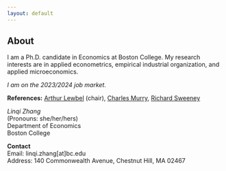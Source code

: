 ```yaml
---
layout: default
---
```


<!-- Text can be **bold**, _italic_, or ~~strikethrough~~. -->

<!-- # Header 1 -->

<!-- ## Header 2

> This is a blockquote following a header.
>
> When something is important enough, you do it even if the odds are not in your favor. -->

## About

I am a Ph.D. candidate in Economics at Boston College. My research interests are in applied econometrics, empirical industrial organization, and applied microeconomics.

*I am on the 2023/2024 job market.*

**References:** [Arthur Lewbel](https://sites.google.com/bc.edu/arthur-lewbel) (chair), [Charles Murry](https://charliemurry.github.io), [Richard Sweeney](http://www.richard-sweeney.com)

*Linqi Zhang*  
(Pronouns: she/her/hers)  
Department of Economics  
Boston College

**Contact**   
Email: linqi.zhang[at]bc.edu   
Address: 140 Commonwealth Avenue, Chestnut Hill, MA 02467
